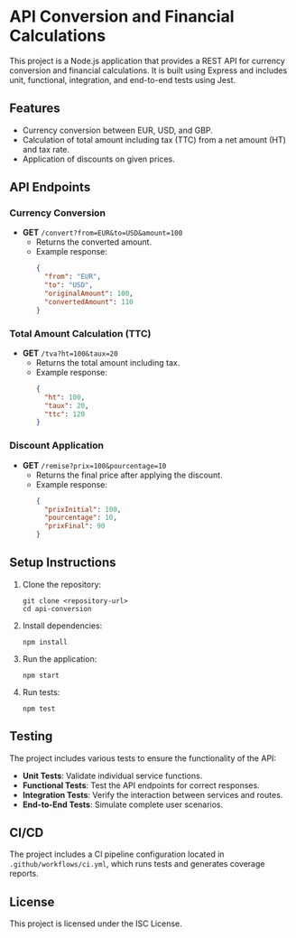 # API Conversion and Financial Calculations

This project is a Node.js application that provides a REST API for currency conversion and financial calculations. It is built using Express and includes unit, functional, integration, and end-to-end tests using Jest.

## Features

- Currency conversion between EUR, USD, and GBP.
- Calculation of total amount including tax (TTC) from a net amount (HT) and tax rate.
- Application of discounts on given prices.

## API Endpoints

### Currency Conversion

- **GET** `/convert?from=EUR&to=USD&amount=100`
  - Returns the converted amount.
  - Example response:
    ```json
    {
      "from": "EUR",
      "to": "USD",
      "originalAmount": 100,
      "convertedAmount": 110
    }
    ```

### Total Amount Calculation (TTC)

- **GET** `/tva?ht=100&taux=20`
  - Returns the total amount including tax.
  - Example response:
    ```json
    {
      "ht": 100,
      "taux": 20,
      "ttc": 120
    }
    ```

### Discount Application

- **GET** `/remise?prix=100&pourcentage=10`
  - Returns the final price after applying the discount.
  - Example response:
    ```json
    {
      "prixInitial": 100,
      "pourcentage": 10,
      "prixFinal": 90
    }
    ```

## Setup Instructions

1. Clone the repository:
   ```
   git clone <repository-url>
   cd api-conversion
   ```

2. Install dependencies:
   ```
   npm install
   ```

3. Run the application:
   ```
   npm start
   ```

4. Run tests:
   ```
   npm test
   ```

## Testing

The project includes various tests to ensure the functionality of the API:

- **Unit Tests**: Validate individual service functions.
- **Functional Tests**: Test the API endpoints for correct responses.
- **Integration Tests**: Verify the interaction between services and routes.
- **End-to-End Tests**: Simulate complete user scenarios.

## CI/CD

The project includes a CI pipeline configuration located in `.github/workflows/ci.yml`, which runs tests and generates coverage reports.

## License

This project is licensed under the ISC License.